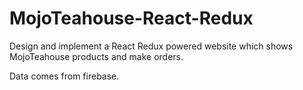 # MojoTeahouse-React-Redux

Design and implement a React Redux powered website which shows MojoTeahouse products and make orders.

Data comes from firebase.

